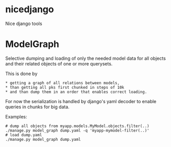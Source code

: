 nicedjango
==========

Nice django tools

ModelGraph
==========
Selective dumping and loading of only the needed model data for all objects and
their related objects of one or more querysets.

This is done by

    * getting a graph of all relations between models,
    * than getting all pks first chunked in steps of 10k
    * and than dump them in an order that enables correct loading.

For now the serialization is handled by django's yaml decoder to enable queries
in chunks for big data.

Examples:

    # dump all objects from myapp.models.MyModel.objects.filter(..)
    ./manage.py model_graph dump.yaml -q 'myapp-mymodel-filter(..)'
    # load dump.yaml
    ./manage.py model_graph dump.yaml
